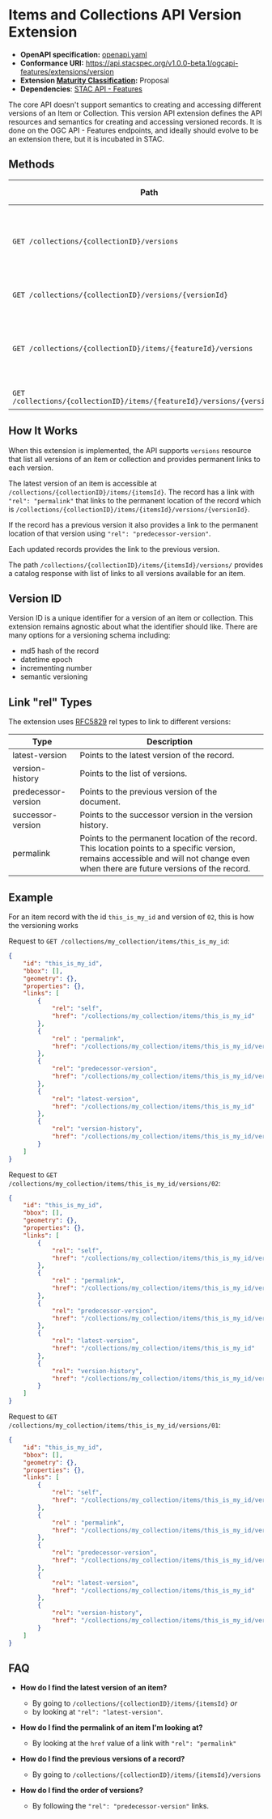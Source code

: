 # Items and Collections API Version Extension

- **OpenAPI specification:** [openapi.yaml](openapi.yaml)
- **Conformance URI:** <https://api.stacspec.org/v1.0.0-beta.1/ogcapi-features/extensions/version>
- **Extension [Maturity Classification](../../../extensions.md#extension-maturity):** Proposal
- **Dependencies**: [STAC API - Features](../../README.md)

The core API doesn't support semantics to creating and accessing different versions of an Item or Collection.
This version API extension defines the API resources and semantics for creating and accessing versioned records.
It is done on the OGC API - Features endpoints, and ideally should evolve to be an extension there, but it is
incubated in STAC.

## Methods

| Path                                                                     | Content-Type Header | Description |
| ------------------------------------------------------------------------ | ------------------- | ----------- |
| `GET /collections/{collectionID}/versions`                               | `application/json`  | Returns a catalog response with links to all versions of a given collection. |
| `GET /collections/{collectionID}/versions/{versionId}`                   | `application/json`  | Returns a collection record. |
| `GET /collections/{collectionID}/items/{featureId}/versions`             | `application/json`  | Returns a catalog response with links to all versions of a given item. |
| `GET /collections/{collectionID}/items/{featureId}/versions/{versionId}` | `application/json`  | Returns an item record. |

## How It Works

When this extension is implemented, the API supports `versions` resource that list all versions
of an item or collection and provides permanent links to each version.

The latest version of an item is accessible at `/collections/{collectionID}/items/{itemsId}`.
The record has a link with `"rel": "permalink"` that links to the permanent location of the record
which is `/collections/{collectionID}/items/{itemsId}/versions/{versionId}`.

If the record has a previous version it also provides a link to the permanent location of that version
using `"rel": "predecessor-version"`.

Each updated records provides the link to the previous version.

The path `/collections/{collectionID}/items/{itemsId}/versions/` provides a catalog response with
list of links to all versions available for an item.

## Version ID

Version ID is a unique identifier for a version of an item or collection.
This extension remains agnostic about what the identifier should like.
There are many options for a versioning schema including:
- md5 hash of the record
- datetime epoch
- incrementing number
- semantic versioning

## Link "rel" Types

The extension uses [RFC5829](https://tools.ietf.org/html/rfc5829) rel types to link to different versions:

| Type                | Description |
| ------------------- | ----------- |
| latest-version      | Points to the latest version of the record. |
| version-history     | Points to the list of versions. |
| predecessor-version | Points to the previous version of the document. |
| successor-version   | Points to the successor version in the version history. |
| permalink           | Points to the permanent location of the record. This location points to a specific version, remains accessible and will not change even when there are future versions of the record. |

## Example

For an item record with the id `this_is_my_id` and version of `02`, this is how the versioning works

Request to `GET /collections/my_collection/items/this_is_my_id`:
```json
{
    "id": "this_is_my_id",
    "bbox": [],
    "geometry": {},
    "properties": {},
    "links": [
        {
            "rel": "self",
            "href": "/collections/my_collection/items/this_is_my_id"
        },
        {
            "rel" : "permalink",
            "href": "/collections/my_collection/items/this_is_my_id/versions/02"
        },
        {
            "rel": "predecessor-version",
            "href": "/collections/my_collection/items/this_is_my_id/versions/01"
        },
        {
            "rel": "latest-version",
            "href": "/collections/my_collection/items/this_is_my_id"
        },
        {
            "rel": "version-history",
            "href": "/collections/my_collection/items/this_is_my_id/versions"
        }
    ]
}
```

Request to `GET /collections/my_collection/items/this_is_my_id/versions/02`:
```json
{
    "id": "this_is_my_id",
    "bbox": [],
    "geometry": {},
    "properties": {},
    "links": [
        {
            "rel": "self",
            "href": "/collections/my_collection/items/this_is_my_id/versions/02"
        },
        {
            "rel" : "permalink",
            "href": "/collections/my_collection/items/this_is_my_id/versions/02"
        },
        {
            "rel": "predecessor-version",
            "href": "/collections/my_collection/items/this_is_my_id/versions/01"
        },
        {
            "rel": "latest-version",
            "href": "/collections/my_collection/items/this_is_my_id"
        },
        {
            "rel": "version-history",
            "href": "/collections/my_collection/items/this_is_my_id/versions"
        }
    ]
}
```

Request to `GET /collections/my_collection/items/this_is_my_id/versions/01`:
```json
{
    "id": "this_is_my_id",
    "bbox": [],
    "geometry": {},
    "properties": {},
    "links": [
        {
            "rel": "self",
            "href": "/collections/my_collection/items/this_is_my_id/versions/01"
        },
        {
            "rel" : "permalink",
            "href": "/collections/my_collection/items/this_is_my_id/versions/01"
        },
        {
            "rel": "predecessor-version",
            "href": "/collections/my_collection/items/this_is_my_id/versions/01"
        },
        {
            "rel": "latest-version",
            "href": "/collections/my_collection/items/this_is_my_id"
        },
        {
            "rel": "version-history",
            "href": "/collections/my_collection/items/this_is_my_id/versions"
        }
    ]
}
```

## FAQ

- **How do I find the latest version of an item?**
  - By going to `/collections/{collectionID}/items/{itemsId}` *or*
  - by looking at `"rel": "latest-version"`.

- **How do I find the permalink of an item I'm looking at?**
  - By looking at the `href` value of a link with `"rel": "permalink"`

- **How do I find the previous versions of a record?**
  - By going to `/collections/{collectionID}/items/{itemsId}/versions`

- **How do I find the order of versions?**
  - By following the `"rel": "predecessor-version"` links.
